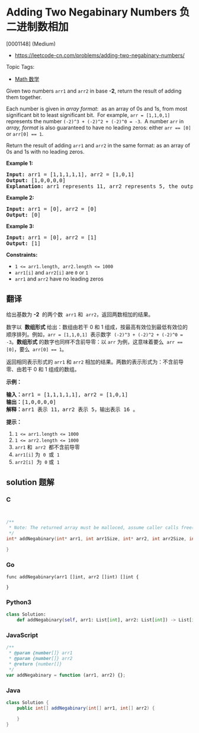 # Adding Two Negabinary Numbers 负二进制数相加

[0001148] (Medium)

- https://leetcode-cn.com/problems/adding-two-negabinary-numbers/

Topic Tags:

- [Math 数学](https://leetcode-cn.com/tag/math/)

Given two numbers `arr1` and `arr2` in base **\-2**, return the result of adding them together.

Each number is given in _array format_:  as an array of 0s and 1s, from most significant bit to least significant bit.  For example, `arr = [1,1,0,1]` represents the number `(-2)^3 + (-2)^2 + (-2)^0 = -3`.  A number `arr` in _array, format_ is also guaranteed to have no leading zeros: either `arr == [0]` or `arr[0] == 1`.

Return the result of adding `arr1` and `arr2` in the same format: as an array of 0s and 1s with no leading zeros.

**Example 1:**

<pre><strong>Input:</strong> arr1 = [1,1,1,1,1], arr2 = [1,0,1]
<strong>Output:</strong> [1,0,0,0,0]
<strong>Explanation: </strong>arr1 represents 11, arr2 represents 5, the output represents 16.
</pre>

**Example 2:**

<pre><strong>Input:</strong> arr1 = [0], arr2 = [0]
<strong>Output:</strong> [0]
</pre>

**Example 3:**

<pre><strong>Input:</strong> arr1 = [0], arr2 = [1]
<strong>Output:</strong> [1]
</pre>

**Constraints:**

- `1 <= arr1.length, arr2.length <= 1000`
- `arr1[i]` and `arr2[i]` are `0` or `1`
- `arr1` and `arr2` have no leading zeros

## 翻译

给出基数为 **\-2**  的两个数  `arr1` 和  `arr2`，返回两数相加的结果。

数字以  **数组形式** 给出：数组由若干 0 和 1 组成，按最高有效位到最低有效位的顺序排列。例如，`arr = [1,1,0,1]`  表示数字  `(-2)^3 + (-2)^2 + (-2)^0 = -3`。**数组形式** 的数字也同样不含前导零：以 `arr` 为例，这意味着要么  `arr == [0]`，要么  `arr[0] == 1`。

返回相同表示形式的 `arr1` 和 `arr2` 相加的结果。两数的表示形式为：不含前导零、由若干 0 和 1 组成的数组。

**示例：**

<pre><strong>输入：</strong>arr1 = [1,1,1,1,1], arr2 = [1,0,1]
<strong>输出：</strong>[1,0,0,0,0]
<strong>解释：</strong>arr1 表示 11，arr2 表示 5，输出表示 16 。
</pre>

**提示：**

1.  `1 <= arr1.length <= 1000`
2.  `1 <= arr2.length <= 1000`
3.  `arr1` 和  `arr2`  都不含前导零
4.  `arr1[i]` 为  `0`  或  `1`
5.  `arr2[i]`  为  `0` 或  `1`

## solution 题解

### C

```c


/**
 * Note: The returned array must be malloced, assume caller calls free().
 */
int* addNegabinary(int* arr1, int arr1Size, int* arr2, int arr2Size, int* returnSize){

}
```

### Go

```golang
func addNegabinary(arr1 []int, arr2 []int) []int {

}
```

### Python3

```python
class Solution:
    def addNegabinary(self, arr1: List[int], arr2: List[int]) -> List[int]:
```

### JavaScript

```javascript
/**
 * @param {number[]} arr1
 * @param {number[]} arr2
 * @return {number[]}
 */
var addNegabinary = function (arr1, arr2) {};
```

### Java

```java
class Solution {
    public int[] addNegabinary(int[] arr1, int[] arr2) {

    }
}
```
